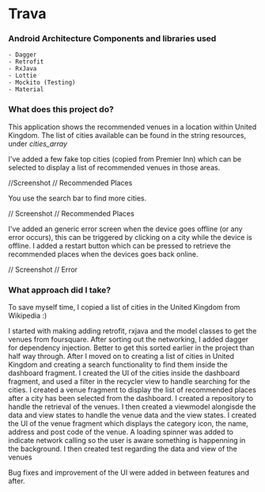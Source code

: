 # Trava

 ### Android Architecture Components and libraries used

```
- Dagger
- Retrofit
- RxJava 
- Lottie
- Mockito (Testing)
- Material
```

### What does this project do?

This application shows the recommended venues in a location within United Kingdom. The list of cities available can be found in the string resources, under *cities_array* 

I've added a few fake top cities (copied from Premier Inn) which can be selected to display a list of recommended venues in those areas.

//Screenshot  // Recommended Places

You use the search bar to find more cities.

// Screenshot // Recommended Places

I've added an generic error screen when the device goes offline (or any error occurs), this can be triggered by clicking on a city while the device is offline. I added a restart button which can be pressed to retrieve the recommended places when the devices goes back online.

// Screenshot // Error

### What approach did I take?

To save myself time, I copied a list of cities in the United Kingdom from Wikipedia :)

I started with making adding retrofit, rxjava and the model classes to get the venues from foursquare.
After sorting out the networking, I added dagger for dependency injection. Better to get this sorted earlier in the project than half way through.
After I moved on to creating a list of cities in United Kingdom and creating a search functionality to find them inside the dashboard fragment. 
I created the UI of the cities inside the dashboard fragment, and used a filter in the recycler view to handle searching for the cities.
I created a venue fragment to display the list of recommended places after a city has been selected from the dashboard.
I created a repository to handle the retrieval of the venues.
I then created a viewmodel alongisde the data and view states to handle the venue data and the view states.
I created the UI of the venue fragment which displays the category icon, the name, address and post code of the venue.
A loading spinner was added to indicate network calling so the user is aware something is happenning in the background.
I then created test regarding the data and view of the venues

Bug fixes and improvement of the UI were added in between features and after.
